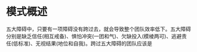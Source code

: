 # 模式概述
  五大障碍中，只要有一项障碍没有跨过去，就会导致整个团队效率低下。五大障碍分别是缺乏信任(相互戒备)、惧怕冲突(一团和气)、欠缺投入(模棱两可)、逃避责任(低标准)、无视结果(地位和自我)。跨过五大障碍的团队应该是
  